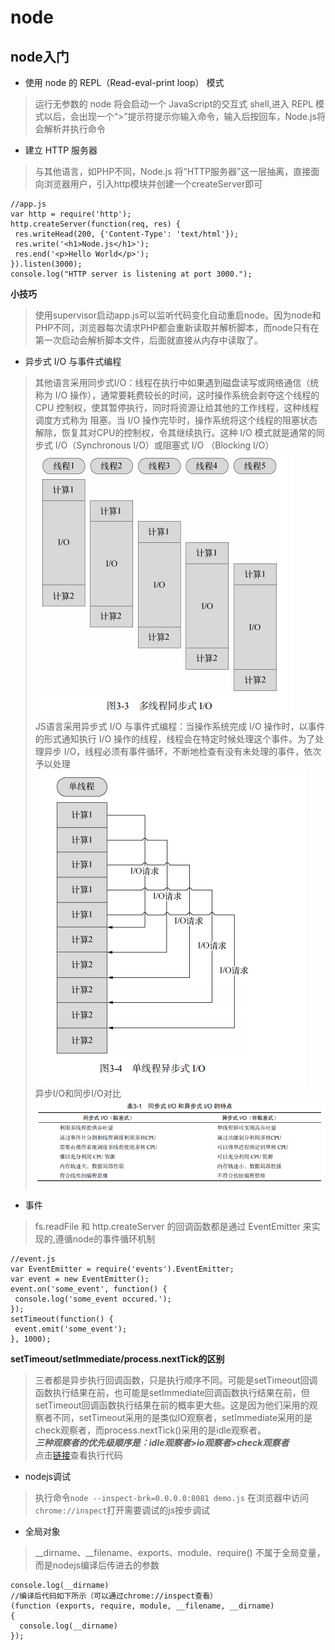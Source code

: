 # node
## node入门
- 使用 node 的 REPL（Read-eval-print loop） 模式
> 运行无参数的 node 将会启动一个 JavaScript的交互式 shell,进入 REPL 模式以后，会出现一个“>”提示符提示你输入命令，输入后按回车，Node.js将会解析并执行命令
- 建立 HTTP 服务器
> 与其他语言，如PHP不同，Node.js 将“HTTP服务器”这一层抽离，直接面向浏览器用户，引入http模块并创建一个createServer即可
```
//app.js
var http = require('http');
http.createServer(function(req, res) {
 res.writeHead(200, {'Content-Type': 'text/html'});
 res.write('<h1>Node.js</h1>');
 res.end('<p>Hello World</p>');
}).listen(3000);
console.log("HTTP server is listening at port 3000."); 
```
**小技巧**
> 使用supervisor启动app.js可以监听代码变化自动重启node。因为node和PHP不同，浏览器每次请求PHP都会重新读取并解析脚本，而node只有在第一次启动会解析脚本文件，后面就直接从内存中读取了。
- 异步式 I/O 与事件式编程
> 其他语言采用同步式I/O：线程在执行中如果遇到磁盘读写或网络通信（统称为 I/O 操作），通常要耗费较长的时间，这时操作系统会剥夺这个线程的 CPU 控制权，使其暂停执行，同时将资源让给其他的工作线程，这种线程调度方式称为 阻塞。当 I/O 操作完毕时，操作系统将这个线程的阻塞状态解除，恢复其对CPU的控制权，令其继续执行。这种 I/O 模式就是通常的同步式 I/O（Synchronous I/O）或阻塞式 I/O （Blocking I/O）  
![](https://github.com/shangguanhonglei/blog/blob/master/nodejsTest/images/TIM%E6%88%AA%E5%9B%BE20190806193023.png?raw=true)  
> JS语言采用异步式 I/O 与事件式编程：当操作系统完成 I/O 操作时，以事件的形式通知执行 I/O 操作的线程，线程会在特定时候处理这个事件。为了处理异步 I/O，线程必须有事件循环，不断地检查有没有未处理的事件，依次予以处理  
![](https://github.com/shangguanhonglei/blog/blob/master/nodejsTest/images/TIM%E6%88%AA%E5%9B%BE20190806193033.png?raw=true)  
> 异步I/O和同步I/O对比  
![](https://github.com/shangguanhonglei/blog/blob/master/nodejsTest/images/TIM%E6%88%AA%E5%9B%BE20190806193043.png?raw=true)    
- 事件
>  fs.readFile 和 http.createServer 的回调函数都是通过 EventEmitter 来实现的,遵循node的事件循环机制
```
//event.js
var EventEmitter = require('events').EventEmitter;
var event = new EventEmitter();
event.on('some_event', function() {
 console.log('some_event occured.');
});
setTimeout(function() {
 event.emit('some_event');
}, 1000); 
```
**setTimeout/setImmediate/process.nextTick的区别**  
> 三者都是异步执行回调函数，只是执行顺序不同。可能是setTimeout回调函数执行结果在前，也可能是setImmediate回调函数执行结果在前，但setTimeout回调函数执行结果在前的概率更大些。这是因为他们采用的观察者不同，setTimeout采用的是类似IO观察者，setImmediate采用的是check观察者，而process.nextTick()采用的是idle观察者。  
***三种观察者的优先级顺序是：idle观察者>io观察者>check观察者***  
点击[链接](https://github.com/shangguanhonglei/blog/blob/master/nodejsTest/events/test.js)查看执行代码
- nodejs调试
> 执行命令```node --inspect-brk=0.0.0.0:8081 demo.js``` 
> 在浏览器中访问```chrome://inspect```打开需要调试的js按步调试
- 全局对象
> __dirname、__filename、exports、module、require() 不属于全局变量，而是nodejs编译后传进去的参数  
```
console.log(__dirname)
//编译后代码如下所示（可以通过chrome://inspect查看）
(function (exports, require, module, __filename, __dirname) 
{ 
  console.log(__dirname)
});
```

